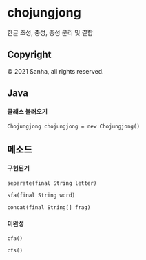 # chojungjong
한글 초성, 중성, 종성 분리 및 결합

## Copyright
© 2021 Sanha, all rights reserved.

## Java


#### 클래스 불러오기
```
Chojungjong chojungjong = new Chojungjong()
```

## 메소드
#### 구현된거

```
separate(final String letter)
```

```
sfa(final String word)
```

```
concat(final String[] frag)
```

#### 미완성
```
cfa()
```

```
cfs()
```

